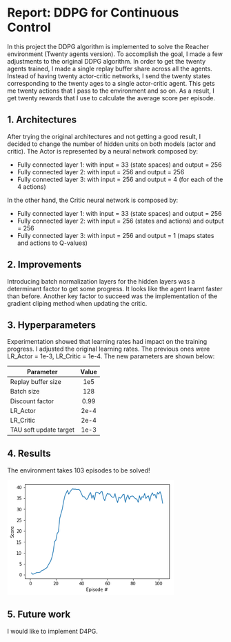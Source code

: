 # Report: DDPG for Continuous Control

In this project the DDPG algorithm is implemented to solve the Reacher environment (Twenty agents version). To accomplish the goal, I made a few adjustments to the original DDPG algorithm. In order to get the twenty agents trained, I made a single replay buffer share across all the agents. Instead of having twenty actor-critic networks, I send the twenty states corresponding to the twenty ages to a single actor-critic agent. This gets me twenty actions that I pass to the environment and so on. As a result, I get twenty rewards that I use to calculate the average score per episode. 

## 1. Architectures
After trying the original architectures and not getting a good result, I decided to change the number of hidden units on both models (actor and critic). The Actor is represented by a neural network composed by:

- Fully connected layer 1: with input = 33 (state spaces) and output = 256
- Fully connected layer 2: with input = 256 and output = 256
- Fully connected layer 3: with input = 256 and output = 4 (for each of the 4 actions)

In the other hand, the Critic neural network is composed by: 

- Fully connected layer 1: with input = 33 (state spaces) and output = 256
- Fully connected layer 2: with input = 256 (states and actions) and output = 256
- Fully connected layer 3: with input = 256 and output = 1 (maps states and actions to Q-values)

## 2. Improvements
Introducing batch normalization layers for the hidden layers was a determinant factor to get some progress. It looks like the agent learnt faster than before. Another key factor to succeed was the implementation of the gradient cliping method when updating the critic. 

## 3. Hyperparameters

Experimentation showed that learning rates had impact on the training progress. I adjusted the original learning rates. The previous ones were LR_Actor = 1e-3, LR_Critic = 1e-4. The new parameters are shown below:

| Parameter              | Value    | 
| -----------------------|:--------:| 
| Replay buffer size     | 1e5      | 
| Batch size             | 128      |  
| Discount factor        | 0.99     |
| LR_Actor               | 2e-4     |
| LR_Critic              | 2e-4     |
| TAU soft update target | 1e-3     |

## 4. Results
The environment takes 103 episodes to be solved!

![rewards](reward_plot.png "Rewards")

## 5. Future work
I would like to implement D4PG.


